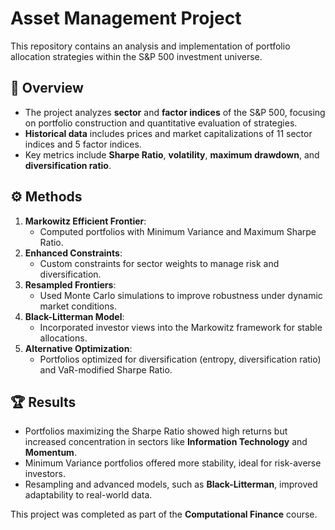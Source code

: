 # Asset Management Project

This repository contains an analysis and implementation of portfolio allocation strategies within the S&P 500 investment universe.

## 📂 Overview
- The project analyzes **sector** and **factor indices** of the S&P 500, focusing on portfolio construction and quantitative evaluation of strategies.
- **Historical data** includes prices and market capitalizations of 11 sector indices and 5 factor indices.
- Key metrics include **Sharpe Ratio**, **volatility**, **maximum drawdown**, and **diversification ratio**.

## ⚙️ Methods
1. **Markowitz Efficient Frontier**:
   - Computed portfolios with Minimum Variance and Maximum Sharpe Ratio.
2. **Enhanced Constraints**:
   - Custom constraints for sector weights to manage risk and diversification.
3. **Resampled Frontiers**:
   - Used Monte Carlo simulations to improve robustness under dynamic market conditions.
4. **Black-Litterman Model**:
   - Incorporated investor views into the Markowitz framework for stable allocations.
5. **Alternative Optimization**:
   - Portfolios optimized for diversification (entropy, diversification ratio) and VaR-modified Sharpe Ratio.

## 🏆 Results
- Portfolios maximizing the Sharpe Ratio showed high returns but increased concentration in sectors like **Information Technology** and **Momentum**.
- Minimum Variance portfolios offered more stability, ideal for risk-averse investors.
- Resampling and advanced models, such as **Black-Litterman**, improved adaptability to real-world data.

This project was completed as part of the **Computational Finance** course.
